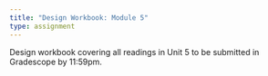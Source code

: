 ```yaml
---
title: "Design Workbook: Module 5"
type: assignment
---
```

Design workbook covering all readings in Unit 5 to be submitted in Gradescope by 11:59pm.